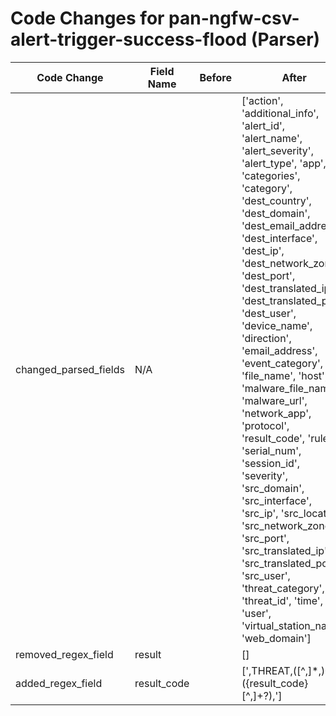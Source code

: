 # Code Changes for pan-ngfw-csv-alert-trigger-success-flood (Parser)

| Code Change | Field Name | Before | After |
|-------------|------------|--------|-------|
| changed_parsed_fields | N/A |  | ['action', 'additional_info', 'alert_id', 'alert_name', 'alert_severity', 'alert_type', 'app', 'categories', 'category', 'dest_country', 'dest_domain', 'dest_email_address', 'dest_interface', 'dest_ip', 'dest_network_zone', 'dest_port', 'dest_translated_ip', 'dest_translated_port', 'dest_user', 'device_name', 'direction', 'email_address', 'event_category', 'file_name', 'host', 'malware_file_name', 'malware_url', 'network_app', 'protocol', 'result_code', 'rule', 'serial_num', 'session_id', 'severity', 'src_domain', 'src_interface', 'src_ip', 'src_location', 'src_network_zone', 'src_port', 'src_translated_ip', 'src_translated_port', 'src_user', 'threat_category', 'threat_id', 'time', 'url', 'user', 'virtual_station_name', 'web_domain'] |
| removed_regex_field | result |  | [] |
| added_regex_field | result_code |  | [',THREAT,([^,]*,){24}({result_code}[^,]+?),'] |